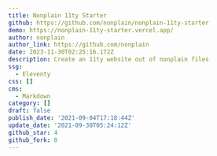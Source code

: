 ```yaml
---
title: Nonplain 11ty Starter
github: https://github.com/nonplain/nonplain-11ty-starter
demo: https://nonplain-11ty-starter.vercel.app/
author: nonplain
author_link: https://github.com/nonplain
date: 2023-11-30T02:25:16.172Z
description: Create an 11ty website out of nonplain files
ssg:
  - Eleventy
css: []
cms:
  - Markdown
category: []
draft: false
publish_date: '2021-09-04T17:18:44Z'
update_date: '2021-09-30T05:24:12Z'
github_star: 4
github_fork: 8
---
```

